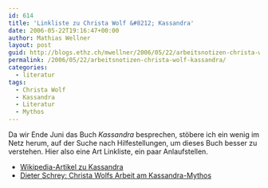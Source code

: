 ```yaml
---
id: 614
title: 'Linkliste zu Christa Wolf &#8212; Kassandra'
date: 2006-05-22T19:16:47+00:00
author: Mathias Wellner
layout: post
guid: http://blogs.ethz.ch/mwellner/2006/05/22/arbeitsnotizen-christa-wolf-kassandra/
permalink: /2006/05/22/arbeitsnotizen-christa-wolf-kassandra/
categories:
  - literatur
tags:
  - Christa Wolf
  - Kassandra
  - Literatur
  - Mythos
---
```

Da wir Ende Juni das Buch _Kassandra_ besprechen, stöbere ich ein wenig im Netz herum, auf der Suche nach Hilfestellungen, um dieses Buch besser zu verstehen. Hier also eine Art Linkliste, ein paar Anlaufstellen.

  * [Wikipedia-Artikel zu Kassandra](https://de.wikipedia.org/wiki/Kassandra_(Christa_Wolf))
  * [Dieter Schrey: Christa Wolfs Arbeit am Kassandra-Mythos](http://home.bn-ulm.de/~ulschrey/literatur/wolf/kassandra.html)